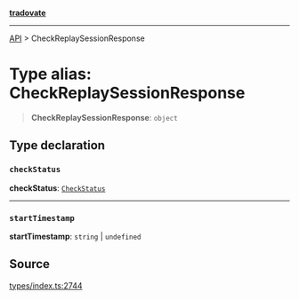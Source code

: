 [**tradovate**](../README.md)

***

[API](../API.md) > CheckReplaySessionResponse

# Type alias: CheckReplaySessionResponse

> **CheckReplaySessionResponse**: `object`

## Type declaration

### `checkStatus`

**checkStatus**: [`CheckStatus`](../enumerations/enumeration.CheckStatus.md)

***

### `startTimestamp`

**startTimestamp**: `string` \| `undefined`

## Source

[types/index.ts:2744](https://github.com/cgilly2fast/tradovate-typescript/blob/b1caea5/src/types/index.ts#L2744)
